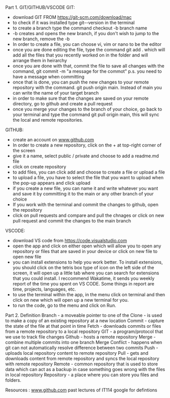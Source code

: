 Part 1. GIT/GITHUB/VSCODE
GIT:
- download GIT FROM https://git-scm.com/download/mac
- to check if it was installed type git--version in the terminal
- to create a branch type the command checkout -b branch name
 - -b creates and opens the new branch, if you don't wish to jump to the new branch, remove the -b
- In order to create a file, you can choose vi, vim or nano to be the editor 
- once you are done editing the file, type the command git add . which will add all the files that you recently worked on in the folder and will arrange them in heirarchy
- once you are done with that, commit the file to save all changes with the command, git commit -m "a message for the commot" p.s. you need to have a message when committing
- once that is done, you can push the new changes to your remote repository with the command. git push origin main. Instead of main you can write the name of your target branch 
- in order to make sure that the changes are saved on your remote directory, go to github and create a pull request
- once you merge your changes to the branch of your choice, go back to your terminal and type the command git pull origin main, this will sync the local and remote repositories. 

GITHUB:
- create an account on www.github.com 
- In order to create a new repository, click on the + at top-right corner of the screen
- give it a name, select public / private and choose to add a readme.md file
- click on create repository
- to add files, you can click add and choose to create a file or upload a file
- to upload a file, you have to select the file that you want to upload when the pop-up appears and click upload
- if you create a new file, you can name it and write whatever you want and save it by committing it to the main or any other branch of your choice
- If you work with the terminal and commit the changes to github, open the repository
- click on pull requests and compare and pull the chnages or click on new pull request and commit the changes to the main branch 

VSCODE:
- download VS code from https://code.visualstudio.com
- open the app and click on either open which will allow you to open any repository or files that are saved in your device or click on new file to open new file
- you can install extensions to help you work better. To install extensions, you should click on the tetris box type of icon on the left side of the screen, it will open up a little tab where you can search for extensions that you could install. I reccommend Wakatime, it sends you weekly report of the time you spent on VS CODE. Some things in report are time, projects, languages, etc. 
- to use the terminal within the app, in the menu click on terminal and then click on new which will open up a new terminal for you. 
- to run the code, go to the menu and click on Run. 

Part 2. Definition
Branch - a moveable pointer to one of the 
Clone - is used to make a copy of an existing repository at a new location
Commit - capture the state of the file at that point in time
Fetch - downloads commits or files from a remote repository to a local repository
GIT - a program/protocol that we use to track file changes
Github - hosts a remote repository
Merge - combine multiple commits into one branch
Merge Conflict - happens when git can not automatically resolve difference between two commits
Push - uploads local repository content to remote repository
Pull - gets and downloads content from remote repository and syncs the local repository with remote repository
Remote - common repository that is used to store data which can act as a backup in case something goes wrong with the files in local repository
Repository - a place where you can store you files and folders. 


Resources :
www.github.com
past lectures of IT114
google for defintions